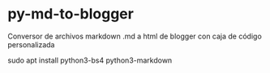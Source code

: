 # py-md-to-blogger
Conversor de archivos markdown .md a html de blogger con caja de código personalizada

sudo apt install python3-bs4 python3-markdown
